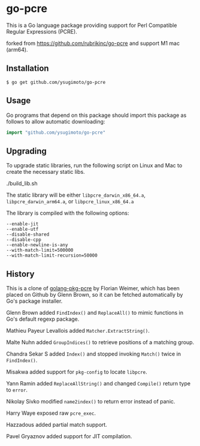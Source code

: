 # go-pcre

This is a Go language package providing support for
Perl Compatible Regular Expressions (PCRE).

forked from https://github.com/rubrikinc/go-pcre and support M1 mac (arm64).

## Installation

```
$ go get github.com/ysugimoto/go-pcre
```

## Usage

Go programs that depend on this package should import
this package as follows to allow automatic downloading:

```go
import "github.com/ysugimoto/go-pcre"
```

## Upgrading

To upgrade static libraries, run the following script on Linux and Mac to create the necessary static libs.

   ./build_lib.sh

The static library will be either `libpcre_darwin_x86_64.a`, `libpcre_darwin_arm64.a`, or `libpcre_linux_x86_64.a`

The library is compiled with the following options:
```
--enable-jit
--enable-utf
--disable-shared
--disable-cpp
--enable-newline-is-any
--with-match-limit=500000
--with-match-limit-recursion=50000
```

## History

This is a clone of
[golang-pkg-pcre](http://git.enyo.de/fw/debian/golang-pkg-pcre.git)
by Florian Weimer, which has been placed on Github by Glenn Brown,
so it can be fetched automatically by Go's package installer.

Glenn Brown added `FindIndex()` and `ReplaceAll()`
to mimic functions in Go's default regexp package.

Mathieu Payeur Levallois added `Matcher.ExtractString()`.

Malte Nuhn added `GroupIndices()` to retrieve positions of a matching group.

Chandra Sekar S added `Index()` and stopped invoking `Match()` twice in `FindIndex()`.

Misakwa added support for `pkg-config` to locate `libpcre`.

Yann Ramin added `ReplaceAllString()` and changed `Compile()` return type to `error`.

Nikolay Sivko modified `name2index()` to return error instead of panic.

Harry Waye exposed raw `pcre_exec`.

Hazzadous added partial match support.

Pavel Gryaznov added support for JIT compilation.
